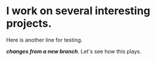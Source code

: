 # I work on several interesting projects.

Here is another line for testing.

***changes from a new branch***. Let's see how this plays.
